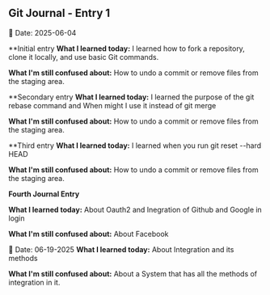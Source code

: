 ## Git Journal - Entry 1
📅 Date: 2025-06-04

**Initial entry
**What I learned today:**
I learned how to fork a repository, clone it locally, 
and use basic Git commands.


**What I'm still confused about:**
How to undo a commit or remove 
files from the staging area.

**Secondary entry
**What I learned today:**
I learned the purpose of the git rebase command and When might I use it instead of git merge


**What I'm still confused about:**
How to undo a commit or remove 
files from the staging area.

**Third entry
**What I learned today:**
I learned when you run git reset --hard HEAD


**What I'm still confused about:**
How to undo a commit or remove 
files from the staging area.

**Fourth Journal Entry**


**What I learned today:**
About Oauth2 and Inegration of Github and Google in login

**What I'm still confused about:**
About Facebook

📅 Date: 06-19-2025
**What I learned today:**
    About Integration and its methods

**What I'm still confused about:**
    About a System that has all the methods of integration in it.

